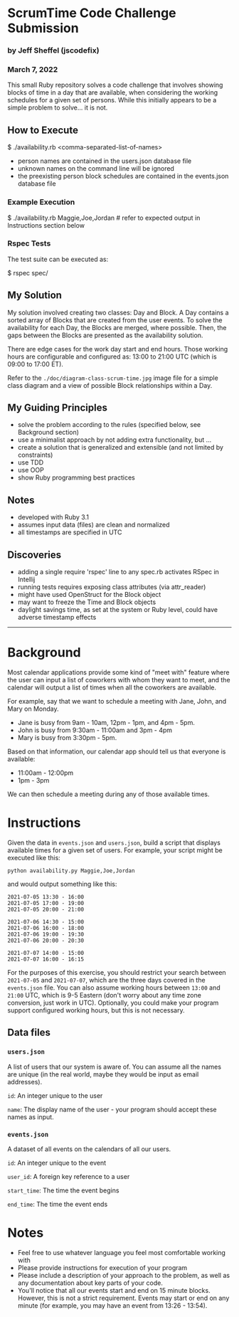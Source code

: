# ScrumTime Code Challenge Submission
### by Jeff Sheffel (jscodefix)
### March 7, 2022

This small Ruby repository solves a code challenge that involves showing blocks of time in a day that
are available, when considering the working schedules for a given set of persons.
While this initially appears to be a simple problem to solve... it is not.

## How to Execute
$ ./availability.rb &lt;comma-separated-list-of-names&gt;
- person names are contained in the users.json database file
- unknown names on the command line will be ignored
- the preexisting person block schedules are contained in the events.json database file

### Example Execution
$ ./availability.rb Maggie,Joe,Jordan   # refer to expected output in Instructions section below

### Rspec Tests
The test suite can be executed as:

$ rspec spec/

## My Solution
My solution involved creating two classes: Day and Block. A Day contains a sorted array of Blocks that
are created from the user events. To solve the availability for each Day, the Blocks are merged,
where possible. Then, the gaps between the Blocks are presented as the availability solution.

There are edge cases for the work day start and end hours.
Those working hours are configurable and configured as: 13:00 to 21:00 UTC (which is 09:00 to 17:00 ET).

Refer to the `./doc/diagram-class-scrum-time.jpg` image file for a simple class diagram and
a view of possible Block relationships within a Day.

## My Guiding Principles
- solve the problem according to the rules (specified below, see Background section)
- use a minimalist approach by not adding extra functionality, but ...
- create a solution that is generalized and extensible (and not limited by constraints)
- use TDD
- use OOP
- show Ruby programming best practices

## Notes
- developed with Ruby 3.1
- assumes input data (files) are clean and normalized
- all timestamps are specified in UTC

## Discoveries
- adding a single require 'rspec' line to any spec.rb activates RSpec in Intellij
- running tests requires exposing class attributes (via attr_reader)
- might have used OpenStruct for the Block object
- may want to freeze the Time and Block objects
- daylight savings time, as set at the system or Ruby level, could have adverse timestamp effects

---
# Background

Most calendar applications provide some kind of "meet with" feature where the user
can input a list of coworkers with whom they want to meet, and the calendar will
output a list of times when all the coworkers are available.

For example, say that we want to schedule a meeting with Jane, John, and Mary on Monday.

- Jane is busy from 9am - 10am, 12pm - 1pm, and 4pm - 5pm.
- John is busy from 9:30am - 11:00am and 3pm - 4pm
- Mary is busy from 3:30pm - 5pm.

Based on that information, our calendar app should tell us that everyone is available:
- 11:00am - 12:00pm
- 1pm - 3pm

We can then schedule a meeting during any of those available times.

# Instructions

Given the data in `events.json` and `users.json`, build a script that displays available times
for a given set of users. For example, your script might be executed like this:

```
python availability.py Maggie,Joe,Jordan
```

and would output something like this:

```
2021-07-05 13:30 - 16:00
2021-07-05 17:00 - 19:00
2021-07-05 20:00 - 21:00

2021-07-06 14:30 - 15:00
2021-07-06 16:00 - 18:00
2021-07-06 19:00 - 19:30
2021-07-06 20:00 - 20:30

2021-07-07 14:00 - 15:00
2021-07-07 16:00 - 16:15
```


For the purposes of this exercise, you should restrict your search between `2021-07-05` and `2021-07-07`,
which are the three days covered in the `events.json` file. You can also assume working hours between
`13:00` and `21:00` UTC, which is 9-5 Eastern (don't worry about any time zone conversion, just work in
UTC). Optionally, you could make your program support configured working hours, but this is not necessary.


## Data files

### `users.json`

A list of users that our system is aware of. You can assume all the names are unique (in the real world, maybe
they would be input as email addresses).

`id`: An integer unique to the user

`name`: The display name of the user - your program should accept these names as input.

### `events.json`

A dataset of all events on the calendars of all our users.

`id`: An integer unique to the event

`user_id`: A foreign key reference to a user

`start_time`: The time the event begins

`end_time`: The time the event ends


# Notes

- Feel free to use whatever language you feel most comfortable working with
- Please provide instructions for execution of your program
- Please include a description of your approach to the problem, as well as any documentation about
  key parts of your code.
- You'll notice that all our events start and end on 15 minute blocks. However, this is not a strict
  requirement. Events may start or end on any minute (for example, you may have an event from 13:26 - 13:54).
